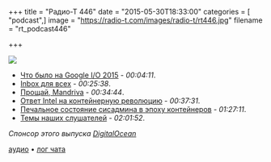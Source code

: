 +++
title = "Радио-Т 446"
date = "2015-05-30T18:33:00"
categories = [ "podcast",]
image = "https://radio-t.com/images/radio-t/rt446.jpg"
filename = "rt_podcast446"

+++

![](https://radio-t.com/images/radio-t/rt446.jpg)

- [Что было на Google I/O 2015](http://thenextweb.com/google/2015/05/28/everything-google-announced-at-google-io-2015-in-one-handy-list/) - *00:04:11*.
- [Inbox для всех](http://social.techcrunch.com/2015/05/28/google-opens-inbox-to-all-adds-smart-reminders-trip-bundles-undo-send-and-more/) - *00:25:38*.
- [Прощай, Mandriva](http://www.phoronix.com/scan.php?page=news_item&px=Mandriva-Liquidated) - *00:34:44*.
- [Ответ Intel на контейнерную революцию](http://prsm.tc/7tknoe) - *00:37:31*.
- [Печальное состояние сисадмина в эпоху контейнеров](http://habrahabr.ru/post/258595/) - *01:27:11*.
- [Темы наших слушателей](https://radio-t.com/p/2015/05/26/prep-446/) - *02:01:52*.

_Спонсор этого выпуска [DigitalOcean](https://do.co/radiot)_

[аудио](https://cdn.radio-t.com/rt_podcast446.mp3) • [лог чата](http://chat.radio-t.com/logs/radio-t-446.html)
<audio src="https://cdn.radio-t.com/rt_podcast446.mp3" preload="none"></audio>

